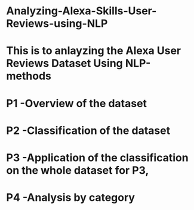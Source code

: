 # Analyzing-Alexa-Skills-User-Reviews-using-NLP
# This is to anlayzing the Alexa User Reviews Dataset Using NLP-methods
# P1 -Overview of the dataset  
# P2 -Classification of the dataset 
# P3 -Application of the classification on the whole dataset for P3, 
# P4 -Analysis by category
